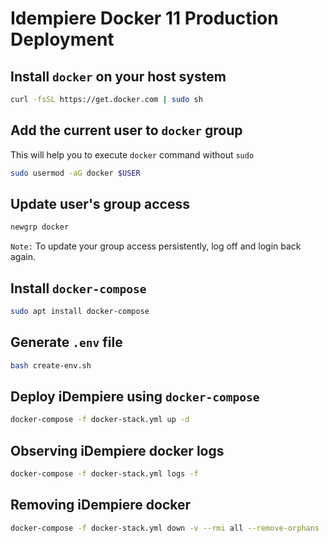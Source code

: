 # Idempiere Docker 11  Production Deployment

## Install `docker` on your host system

```bash
curl -fsSL https://get.docker.com | sudo sh
```

## Add the current user to `docker` group 

This will help you to execute `docker` command without  `sudo`

```bash
sudo usermod -aG docker $USER
```

##  Update user's group access 

```bash
newgrp docker
```

`Note:` To update your group access persistently, log off and login back again.
 
## Install `docker-compose`

```bash
sudo apt install docker-compose
```

## Generate `.env` file

```bash
bash create-env.sh 
```

## Deploy iDempiere using `docker-compose`

```bash
docker-compose -f docker-stack.yml up -d
```
## Observing iDempiere docker logs 

```bash
docker-compose -f docker-stack.yml logs -f
```

## Removing iDempiere docker 

```bash
docker-compose -f docker-stack.yml down -v --rmi all --remove-orphans
```


